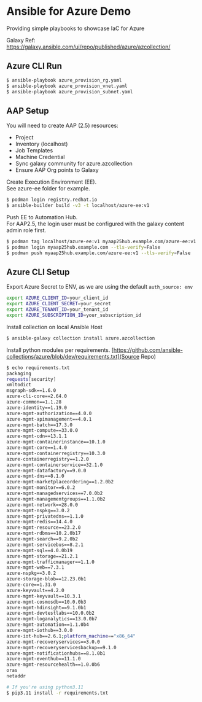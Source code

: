 # Ansible for Azure Demo #

Providing simple playbooks to showcase IaC for Azure

Galaxy Ref: https://galaxy.ansible.com/ui/repo/published/azure/azcollection/

## Azure CLI Run ##

```bash
$ ansible-playbook azure_provision_rg.yaml
$ ansible-playbook azure_provision_vnet.yaml
$ ansible-playbook azure_provision_subnet.yaml
```

## AAP Setup ##

You will need to create AAP (2.5) resources: 
- Project
- Inventory (localhost)
- Job Templates
- Machine Credential
- Sync galaxy community for azure.azcollection
- Ensure AAP Org points to Galaxy 

Create Execution Environment (EE).  
See azure-ee folder for example.

```bash
$ podman login registry.redhat.io
$ ansible-builder build -v3 -t localhost/azure-ee:v1
```

Push EE to Automation Hub.  
For AAP2.5, the login user must be configured with the galaxy content admin role first.

```bash
$ podman tag localhost/azure-ee:v1 myaap25hub.example.com/azure-ee:v1
$ podman login myaap25hub.example.com --tls-verify=False
$ podman push myaap25hub.example.com/azure-ee:v1 --tls-verify=False
```

## Azure CLI Setup ##

Export Azure Secret to ENV, as we are using the default ```auth_source: env```

```bash
export AZURE_CLIENT_ID=your_client_id
export AZURE_CLIENT_SECRET=your_secret
export AZURE_TENANT_ID=your_tenant_id
export AZURE_SUBSCRIPTION_ID=your_subscription_id
```

Install collection on local Ansible Host

```bash
$ ansible-galaxy collection install azure.azcollection
```

Install python modules per requirements. [https://github.com/ansible-collections/azure/blob/dev/requirements.txt](Source Repo)

```bash
$ echo requirements.txt
packaging
requests[security]
xmltodict
msgraph-sdk==1.6.0
azure-cli-core==2.64.0
azure-common==1.1.28
azure-identity==1.19.0
azure-mgmt-authorization==4.0.0
azure-mgmt-apimanagement==4.0.1
azure-mgmt-batch==17.3.0
azure-mgmt-compute==33.0.0
azure-mgmt-cdn==13.1.1
azure-mgmt-containerinstance==10.1.0
azure-mgmt-core==1.4.0
azure-mgmt-containerregistry==10.3.0
azure-containerregistry==1.2.0
azure-mgmt-containerservice==32.1.0
azure-mgmt-datafactory==9.0.0
azure-mgmt-dns==8.1.0
azure-mgmt-marketplaceordering==1.2.0b2
azure-mgmt-monitor==6.0.2
azure-mgmt-managedservices==7.0.0b2
azure-mgmt-managementgroups==1.1.0b2
azure-mgmt-network==28.0.0
azure-mgmt-nspkg==3.0.2
azure-mgmt-privatedns==1.1.0
azure-mgmt-redis==14.4.0
azure-mgmt-resource==23.2.0
azure-mgmt-rdbms==10.2.0b17
azure-mgmt-search==9.2.0b2
azure-mgmt-servicebus==8.2.1
azure-mgmt-sql==4.0.0b19
azure-mgmt-storage==21.2.1
azure-mgmt-trafficmanager==1.1.0
azure-mgmt-web==7.3.1
azure-nspkg==3.0.2
azure-storage-blob==12.23.0b1
azure-core==1.31.0
azure-keyvault==4.2.0
azure-mgmt-keyvault==10.3.1
azure-mgmt-cosmosdb==10.0.0b3
azure-mgmt-hdinsight==9.1.0b1
azure-mgmt-devtestlabs==10.0.0b2
azure-mgmt-loganalytics==13.0.0b7
azure-mgmt-automation==1.1.0b4
azure-mgmt-iothub==3.0.0
azure-iot-hub==2.6.1;platform_machine=="x86_64"
azure-mgmt-recoveryservices==3.0.0
azure-mgmt-recoveryservicesbackup==9.1.0
azure-mgmt-notificationhubs==8.1.0b1
azure-mgmt-eventhub==11.1.0
azure-mgmt-resourcehealth==1.0.0b6
oras
netaddr

# If you're using python3.11
$ pip3.11 install -r requirements.txt
```
